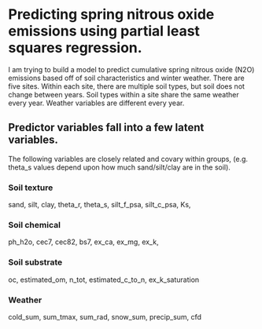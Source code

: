 # Predicting spring nitrous oxide emissions using partial least squares regression. 

I am trying to build a model to predict cumulative spring nitrous oxide (N2O) emissions based off of soil characteristics and winter weather. There are five sites. Within each site, there are multiple soil types, but soil does not change between years. Soil types within a site share the same weather every year. Weather variables are different every year.   

## Predictor variables fall into a few latent variables.

The following variables are closely related and covary within groups, (e.g. theta_s values depend upon how much sand/silt/clay are in the soil).

### Soil texture

sand, silt, clay, theta_r, theta_s, silt_f_psa, silt_c_psa, Ks,  

### Soil chemical

ph_h2o, cec7, cec82, bs7, ex_ca, ex_mg, ex_k, 

### Soil substrate

oc, estimated_om, n_tot, estimated_c_to_n, ex_k_saturation

### Weather

cold_sum, sum_tmax, sum_rad, snow_sum, precip_sum, cfd
